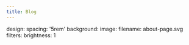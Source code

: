 ```yaml
---
title: Blog
---
```


design:
  spacing: '5rem'
  background:
    image:
      filename: about-page.svg
      filters:
          brightness: 1